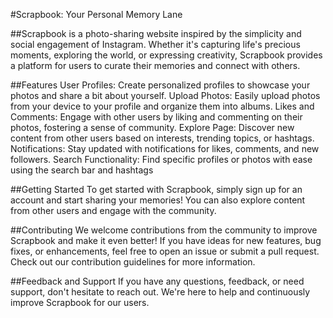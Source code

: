 #Scrapbook: Your Personal Memory Lane

##Scrapbook is a photo-sharing website inspired by the simplicity and social engagement of Instagram. Whether it's capturing life's precious moments, exploring the world, or expressing creativity, Scrapbook provides a platform for users to curate their memories and connect with others.


##Features
User Profiles: Create personalized profiles to showcase your photos and share a bit about yourself.
Upload Photos: Easily upload photos from your device to your profile and organize them into albums.
Likes and Comments: Engage with other users by liking and commenting on their photos, fostering a sense of community.
Explore Page: Discover new content from other users based on interests, trending topics, or hashtags.
Notifications: Stay updated with notifications for likes, comments, and new followers.
Search Functionality: Find specific profiles or photos with ease using the search bar and hashtags

##Getting Started
To get started with Scrapbook, simply sign up for an account and start sharing your memories! You can also explore content from other users and engage with the community.

##Contributing
We welcome contributions from the community to improve Scrapbook and make it even better! If you have ideas for new features, bug fixes, or enhancements, feel free to open an issue or submit a pull request. Check out our contribution guidelines for more information.


##Feedback and Support
If you have any questions, feedback, or need support, don't hesitate to reach out. We're here to help and continuously improve Scrapbook for our users.
